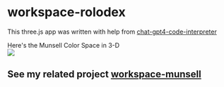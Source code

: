 # workspace-rolodex

This three.js app was written with help from 
<a href="https://chat.openai.com/?model=gpt-4-code-interpreter">chat-gpt4-code-interpreter</a>  

Here's the Munsell Color Space in 3-D  
<img src="./rolodex-1.gif">

## See my related project <a href="https://github.com/sbecker11/workspace-munsell">workspace-munsell</a>